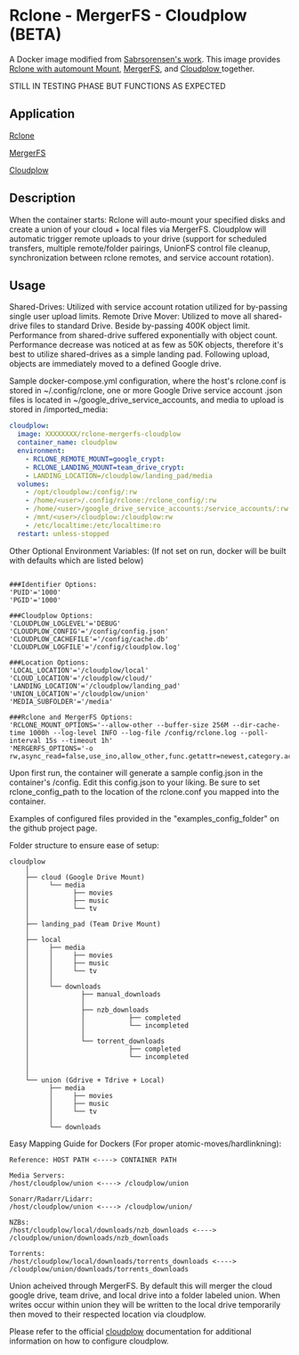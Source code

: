 # Rclone - MergerFS - Cloudplow (BETA)


A Docker image modified from [Sabrsorensen's work](https://github.com/sabrsorensen/alpine-cloudplow). This image provides [Rclone with automount Mount](https://github.com/rclone/rclone), [MergerFS](https://github.com/trapexit/mergerfs), and [Cloudplow ](https://github.com/l3uddz/cloudplow) together. 

STILL IN TESTING PHASE BUT FUNCTIONS AS EXPECTED

## Application

[Rclone](https://github.com/rclone/rclone)

[MergerFS](https://github.com/trapexit/mergerfs)

[Cloudplow](https://github.com/l3uddz/cloudplow)

## Description

When the container starts: Rclone will auto-mount your specified disks and create a union of your cloud + local files via MergerFS.
Cloudplow will automatic trigger remote uploads to your drive (support for scheduled transfers, multiple remote/folder pairings, UnionFS control file cleanup, synchronization between rclone remotes, and service account rotation).

## Usage


Shared-Drives: Utilized with service account rotation utilized for by-passing single user upload limits.
Remote Drive Mover: Utilized to move all shared-drive files to standard Drive. Beside by-passing 400K object limit. Performance from shared-drive suffered exponentially with object count. Performance decrease was noticed at as few as 50K objects, therefore it's best to utilize shared-drives as a simple landing pad. Following upload, objects are immediately moved to a defined Google drive. 

Sample docker-compose.yml configuration, where the host's rclone.conf is stored in ~/.config/rclone, one or more Google Drive service account .json files is located in ~/google_drive_service_accounts, and media to upload is stored in /imported_media:

```yaml
cloudplow:
  image: XXXXXXXX/rclone-mergerfs-cloudplow
  container_name: cloudplow
  environment:
    - RCLONE_REMOTE_MOUNT=google_crypt:
    - RCLONE_LANDING_MOUNT=team_drive_crypt:
    - LANDING_LOCATION=/cloudplow/landing_pad/media
  volumes:
    - /opt/cloudplow:/config/:rw
    - /home/<user>/.config/rclone:/rclone_config/:rw
    - /home/<user>/google_drive_service_accounts:/service_accounts/:rw
    - /mnt/<user>/cloudplow:/cloudplow:rw
    - /etc/localtime:/etc/localtime:ro
  restart: unless-stopped
```
Other Optional Environment Variables: (If not set on run, docker will be built with defaults which are listed below)
```

###Identifier Options:
'PUID'='1000'
'PGID'='1000'

###Cloudplow Options:
'CLOUDPLOW_LOGLEVEL'='DEBUG'
'CLOUDPLOW_CONFIG'='/config/config.json'
'CLOUDPLOW_CACHEFILE'='/config/cache.db'
'CLOUDPLOW_LOGFILE'='/config/cloudplow.log'

###Location Options:
'LOCAL_LOCATION'='/cloudplow/local'
'CLOUD_LOCATION'='/cloudplow/cloud/'
'LANDING_LOCATION'='/cloudplow/landing_pad'
'UNION_LOCATION'='/cloudplow/union'
'MEDIA_SUBFOLDER'='/media'

###Rclone and MergerFS Options:
'RCLONE_MOUNT_OPTIONS='--allow-other --buffer-size 256M --dir-cache-time 1000h --log-level INFO --log-file /config/rclone.log --poll-interval 15s --timeout 1h'
'MERGERFS_OPTIONS='-o rw,async_read=false,use_ino,allow_other,func.getattr=newest,category.action=all,category.create=ff,cache.files=off,dropcacheonclose=true'

```

Upon first run, the container will generate a sample config.json in the container's /config. Edit this config.json to your liking. Be sure to set rclone_config_path to the location of the rclone.conf you mapped into the container. 

Examples of configured files provided in the "examples_config_folder" on the github project page.

Folder structure to ensure ease of setup:

```
cloudplow
    │
    ├── cloud (Google Drive Mount)
    │     └── media
    │           ├── movies
    │           ├── music
    │           └── tv
    │
    ├── landing_pad (Team Drive Mount)
    │
    ├── local
    │     ├── media
    │     │     ├── movies
    │     │     ├── music
    │     │     └── tv
    │     │
    │     └── downloads
    │             ├── manual_downloads
    │             │
    │             ├── nzb_downloads
    │             │           ├── completed
    │             │           └── incompleted
    │             │
    │             └── torrent_downloads
    │                         ├── completed
    │                         └── incompleted
    │
    │
    └── union (Gdrive + Tdrive + Local)
          ├── media
          │     ├── movies
          │     ├── music
          │     └── tv
          │
          └── downloads
```


Easy Mapping Guide for Dockers (For proper atomic-moves/hardlinkning):


```
Reference: HOST PATH <----> CONTAINER PATH

Media Servers:
/host/cloudplow/union <----> /cloudplow/union

Sonarr/Radarr/Lidarr:
/host/cloudplow/union <----> /cloudplow/union/

NZBs:	
/host/cloudplow/local/downloads/nzb_downloads <----> /cloudplow/union/downloads/nzb_downloads

Torrents: 
/host/cloudplow/local/downloads/torrents_downloads <----> /cloudplow/union/downloads/torrents_downloads
```

Union acheived through MergerFS. By default this will merger the cloud google drive, team drive, and local drive into a folder labeled union. When writes occur within union they will be written to the local drive temporarily then moved to their respected location via cloudplow.




Please refer to the official [cloudplow](https://github.com/l3uddz/cloudplow) documentation for additional information on how to configure cloudplow.
